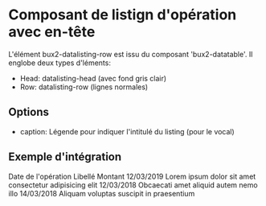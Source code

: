 # Composant de listign d'opération avec en-tête

L'élément bux2-datalisting-row est issu du composant 'bux2-datatable'.
Il englobe deux types d'léments:

- Head: datalisting-head (avec fond gris clair)
- Row: datalisting-row (lignes normales)

## Options

- caption: Légende pour indiquer l'intitulé du listing (pour le vocal)

## Exemple d'intégration

<bux2-datalisting caption="Liste des opérations comptabilisées">
  <!-- HEAD -->
  <bux2-datalisting-head>
    <bux2-text left>Date de l'opération</bux2-text>
    <bux2-text>Libellé</bux2-text>
    <bux2-text right>Montant</bux2-text>
  </bux2-datalisting-head>
  <!-- ROWS -->
  <bux2-datalisting-row>
    <bux2-text bold left>12/03/2019</bux2-text>
    <bux2-text>Lorem ipsum dolor sit amet consectetur adipisicing elit</bux2-text>
    <bux2-amount value="3200" right></bux2-amount>
  </bux2-datalisting-row>
  <bux2-datalisting-row>
    <bux2-text bold>12/03/2018</bux2-text>
    <bux2-text>Obcaecati amet aliquid autem nemo illo</bux2-text>
    <bux2-amount value="3200" right></bux2-amount>
  </bux2-datalisting-row>
  <bux2-datalisting-row>
    <bux2-text bold>14/03/2018</bux2-text>
    <bux2-text>Aliquam voluptas suscipit in praesentium</bux2-text>
    <bux2-amount value="50.00" right></bux2-amount>
  </bux2-datalisting-row>
</bux2-datalisting>
